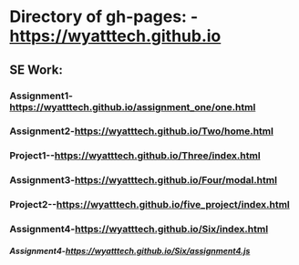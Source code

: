 # Directory of gh-pages: -https://wyatttech.github.io

## SE Work: 

### Assignment1-https://wyatttech.github.io/assignment_one/one.html

###  Assignment2-https://wyatttech.github.io/Two/home.html

### Project1--https://wyatttech.github.io/Three/index.html

### Assignment3-https://wyatttech.github.io/Four/modal.html

### Project2--https://wyatttech.github.io/five_project/index.html

### Assignment4-https://wyatttech.github.io/Six/index.html
  ##### Assignment4-https://wyatttech.github.io/Six/assignment4.js
